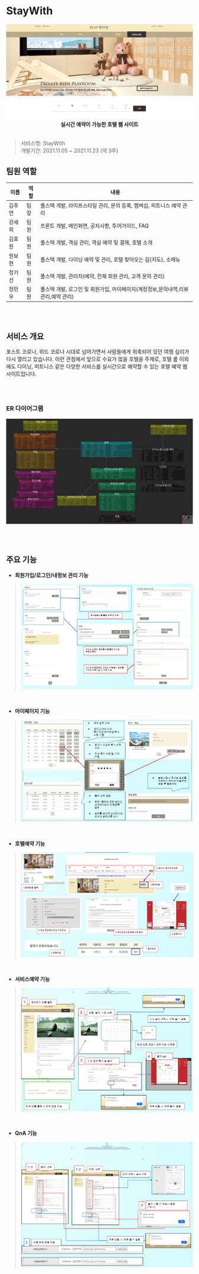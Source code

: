 # StayWith
<div>
<p align="center">
  <img width="800px;" src="./image/main.png" />
  <br/><b>실시간 예약이 가능한 호텔 웹 사이트</b>
<br/>  
<br/> 
</p>    
</div>

> 서비스명: StayWith       
> 개발기간: 2021.11.05 ~ 2021.11.23 (약 3주)   

## 팀원 역할   
| 이름   | 역할 | 내용                        |
| ------ | ---- | --------------------------- |
| 김주연 | 팀장 | 풀스택 개발, 라이프스타일 관리, 문의 등록, 멤버십, 피트니스 예약 관리 |
| 강세희 | 팀원 | 프론트 개발, 메인화면, 공지사항, 투어가이드, FAQ |
| 김효원 | 팀원 | 풀스택 개발, 객실 관리, 객실 예약 및 결제, 호텔 소개 |
| 원보현 | 팀원 | 풀스택 개발, 다이닝 예약 및 관리, 호텔 찾아오는 길(지도), 소메뉴 |
| 정기선 | 팀원 | 풀스택 개발, 관리자(예약, 전체 회원 관리, 고객 문의 관리) |
| 정민우 | 팀원 | 풀스택 개발, 로그인 및 회원가입, 마이페이지(계정정보,문의내역,리뷰관리,예약 관리) |

<br/>  
<br/>    

## 서비스 개요      
포스트 코로나, 위드 코로나 시대로 넘어가면서 사람들에게 위축되어 있던 여행 심리가 다시 열리고 있습니다. 이런 관점에서 앞으로 수요가 많을 호텔을 주제로, 호텔 룸 이외에도 다이닝, 피트니스 같은 다양한 서비스를 실시간으로 예약할 수 있는 호텔 예약 웹 사이트입니다.

<br/>  
<br/>    

### ER 다이어그램      
![stayWith_db](./image/ERD.png)

<br/>  
<br/> 

## 주요 기능

* **회원가입/로그인/내정보 관리 기능** 
> ![슬라이드1](./image/loginAndMyInfo.png)

<br/>

* **마이페이지 기능** 
> ![슬라이드2](./image/mypage.png)

<br/>

* **호텔예약 기능** 
> ![슬라이드3](./image/hotelRe.png)

<br/>

* **서비스예약 기능** 
> ![슬라이드4](./image/serviceRe.png)

<br/>

* **QnA 기능** 
> ![슬라이드5](./image/qna.png)

<br/>
<br/>
